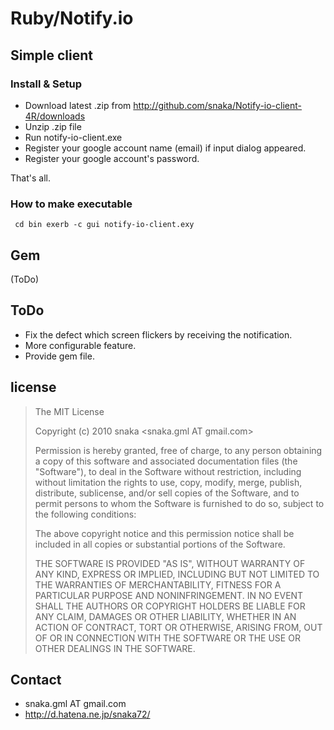 # Ruby/Notify.io <Beta version>

## Simple client

### Install & Setup

  * Download latest .zip from <http://github.com/snaka/Notify-io-client-4R/downloads>
  * Unzip .zip file
  * Run notify-io-client.exe
  * Register your google account name (email) if input dialog appeared.
  * Register your google account&apos;s password.

That&apos;s all.

### How to make executable

<code><pre>
  cd bin
  exerb -c gui notify-io-client.exy
</pre></code>

## Gem

(ToDo)

## ToDo

  * Fix the defect which screen flickers by receiving the notification.
  * More configurable feature.
  * Provide gem file.

## license

> The MIT License
> 
> Copyright (c) 2010 snaka <snaka.gml AT gmail.com>
> 
> Permission is hereby granted, free of charge, to any person obtaining a copy
> of this software and associated documentation files (the "Software"), to deal
> in the Software without restriction, including without limitation the rights
> to use, copy, modify, merge, publish, distribute, sublicense, and/or sell
> copies of the Software, and to permit persons to whom the Software is
> furnished to do so, subject to the following conditions:
> 
> The above copyright notice and this permission notice shall be included in
> all copies or substantial portions of the Software.
> 
> THE SOFTWARE IS PROVIDED "AS IS", WITHOUT WARRANTY OF ANY KIND, EXPRESS OR
> IMPLIED, INCLUDING BUT NOT LIMITED TO THE WARRANTIES OF MERCHANTABILITY,
> FITNESS FOR A PARTICULAR PURPOSE AND NONINFRINGEMENT. IN NO EVENT SHALL THE
> AUTHORS OR COPYRIGHT HOLDERS BE LIABLE FOR ANY CLAIM, DAMAGES OR OTHER
> LIABILITY, WHETHER IN AN ACTION OF CONTRACT, TORT OR OTHERWISE, ARISING FROM,
> OUT OF OR IN CONNECTION WITH THE SOFTWARE OR THE USE OR OTHER DEALINGS IN
> THE SOFTWARE.

## Contact

  * snaka.gml AT gmail.com
  * http://d.hatena.ne.jp/snaka72/

